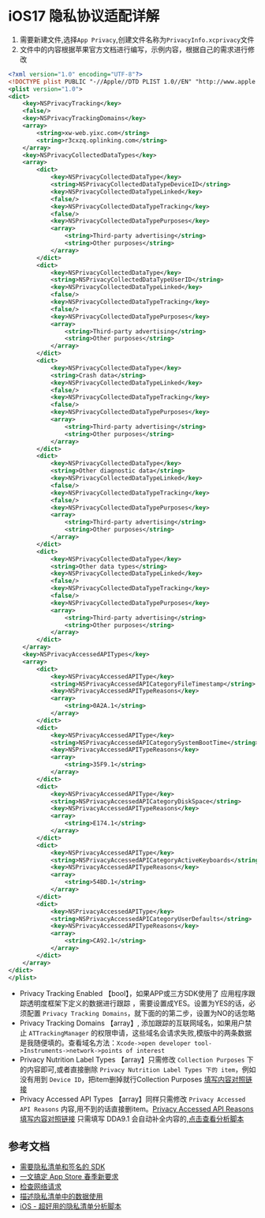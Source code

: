 # iOS17 隐私协议适配详解
1. 需要新建文件,选择`App Privacy`,创建文件名称为`PrivacyInfo.xcprivacy`文件
2. 文件中的内容根据苹果官方文档进行编写，示例内容，根据自己的需求进行修改
```xml
<?xml version="1.0" encoding="UTF-8"?>
<!DOCTYPE plist PUBLIC "-//Apple//DTD PLIST 1.0//EN" "http://www.apple.com/DTDs/PropertyList-1.0.dtd">
<plist version="1.0">
<dict>
	<key>NSPrivacyTracking</key>
	<false/>
	<key>NSPrivacyTrackingDomains</key>
	<array>
		<string>xw-web.yixc.com</string>
		<string>r3cxzq.oplinking.com</string>
	</array>
	<key>NSPrivacyCollectedDataTypes</key>
	<array>
		<dict>
			<key>NSPrivacyCollectedDataType</key>
			<string>NSPrivacyCollectedDataTypeDeviceID</string>
			<key>NSPrivacyCollectedDataTypeLinked</key>
			<false/>
			<key>NSPrivacyCollectedDataTypeTracking</key>
			<false/>
			<key>NSPrivacyCollectedDataTypePurposes</key>
			<array>
				<string>Third-party advertising</string>
				<string>Other purposes</string>
			</array>
		</dict>
		<dict>
			<key>NSPrivacyCollectedDataType</key>
			<string>NSPrivacyCollectedDataTypeUserID</string>
			<key>NSPrivacyCollectedDataTypeLinked</key>
			<false/>
			<key>NSPrivacyCollectedDataTypeTracking</key>
			<false/>
			<key>NSPrivacyCollectedDataTypePurposes</key>
			<array>
				<string>Third-party advertising</string>
				<string>Other purposes</string>
			</array>
		</dict>
		<dict>
			<key>NSPrivacyCollectedDataType</key>
			<string>Crash data</string>
			<key>NSPrivacyCollectedDataTypeLinked</key>
			<false/>
			<key>NSPrivacyCollectedDataTypeTracking</key>
			<false/>
			<key>NSPrivacyCollectedDataTypePurposes</key>
			<array>
				<string>Third-party advertising</string>
				<string>Other purposes</string>
			</array>
		</dict>
		<dict>
			<key>NSPrivacyCollectedDataType</key>
			<string>Other diagnostic data</string>
			<key>NSPrivacyCollectedDataTypeLinked</key>
			<false/>
			<key>NSPrivacyCollectedDataTypeTracking</key>
			<false/>
			<key>NSPrivacyCollectedDataTypePurposes</key>
			<array>
				<string>Third-party advertising</string>
				<string>Other purposes</string>
			</array>
		</dict>
		<dict>
			<key>NSPrivacyCollectedDataType</key>
			<string>Other data types</string>
			<key>NSPrivacyCollectedDataTypeLinked</key>
			<false/>
			<key>NSPrivacyCollectedDataTypeTracking</key>
			<false/>
			<key>NSPrivacyCollectedDataTypePurposes</key>
			<array>
				<string>Third-party advertising</string>
				<string>Other purposes</string>
			</array>
		</dict>
	</array>
	<key>NSPrivacyAccessedAPITypes</key>
	<array>
		<dict>
			<key>NSPrivacyAccessedAPIType</key>
			<string>NSPrivacyAccessedAPICategoryFileTimestamp</string>
			<key>NSPrivacyAccessedAPITypeReasons</key>
			<array>
				<string>0A2A.1</string>
			</array>
		</dict>
		<dict>
			<key>NSPrivacyAccessedAPIType</key>
			<string>NSPrivacyAccessedAPICategorySystemBootTime</string>
			<key>NSPrivacyAccessedAPITypeReasons</key>
			<array>
				<string>35F9.1</string>
			</array>
		</dict>
		<dict>
			<key>NSPrivacyAccessedAPIType</key>
			<string>NSPrivacyAccessedAPICategoryDiskSpace</string>
			<key>NSPrivacyAccessedAPITypeReasons</key>
			<array>
				<string>E174.1</string>
			</array>
		</dict>
		<dict>
			<key>NSPrivacyAccessedAPIType</key>
			<string>NSPrivacyAccessedAPICategoryActiveKeyboards</string>
			<key>NSPrivacyAccessedAPITypeReasons</key>
			<array>
				<string>54BD.1</string>
			</array>
		</dict>
		<dict>
			<key>NSPrivacyAccessedAPIType</key>
			<string>NSPrivacyAccessedAPICategoryUserDefaults</string>
			<key>NSPrivacyAccessedAPITypeReasons</key>
			<array>
				<string>CA92.1</string>
			</array>
		</dict>
	</array>
</dict>
</plist>
```

* Privacy Tracking Enabled 【bool】，如果APP或三方SDK使用了 应用程序跟踪透明度框架下定义的数据进行跟踪 ，需要设置成YES。设置为YES的话，必须配置 `Privacy Tracking Domains`，就下面的的第二步，设置为NO的话忽略
* Privacy Tracking Domains 【array】, 添加跟踪的互联网域名，如果用户禁止 `ATTrackingManager` 的权限申请，这些域名会请求失败,模版中的两条数据是我随便填的。查看域名方法：`Xcode->open developer tool->Instruments->network->points of interest`
* Privacy Nutrition Label Types 【array】只需修改 `Collection Purposes` 下的内容即可,或者直接删除 `Privacy Nutrition Label Types 下的 item`，例如没有用到 `Device ID`，把item删掉就行Collection Purposes [填写内容对照链接](https://developer.apple.com/documentation/bundleresources/privacy_manifest_files/describing_data_use_in_privacy_manifests?language=objc)
* Privacy Accessed API Types 【array】同样只需修改 `Privacy Accessed API Reasons` 内容,用不到的话直接删item。[Privacy Accessed API Reasons 填写内容对照链接](https://developer.apple.com/documentation/bundleresources/privacy_manifest_files/describing_use_of_required_reason_api?language=objc)
只需填写 DDA9​.1 会自动补全内容的,[点击查看分析脚本](https://github.com/crasowas/app_store_required_privacy_manifest_analyser.git)



## 参考文档
* [需要隐私清单和签名的 SDK](https://developer.apple.com/cn/support/third-party-SDK-requirements/)
* [一文搞定 App Store 春季新要求](https://zhuanlan.zhihu.com/p/689783121)
* [检查网络请求](https://developer.apple.com/documentation/xcode/detecting-when-your-app-contacts-domains-that-may-be-profiling-users)
* [描述隐私清单中的数据使用](https://developer.apple.com/documentation/bundleresources/privacy_manifest_files/describing_data_use_in_privacy_manifests)
* [iOS - 超好用的隐私清单分析脚本](https://blog.csdn.net/crasowas/article/details/137659281)